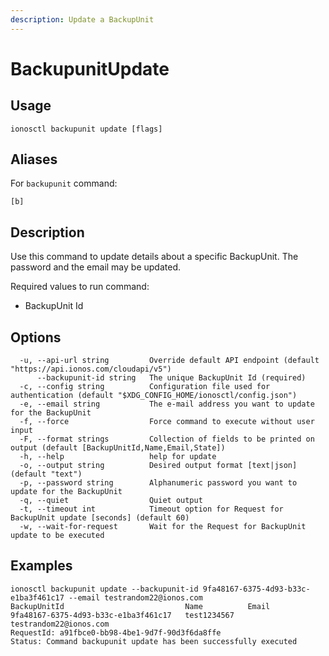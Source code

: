 ```yaml
---
description: Update a BackupUnit
---
```


# BackupunitUpdate

## Usage

```text
ionosctl backupunit update [flags]
```

## Aliases

For `backupunit` command:
```text
[b]
```

## Description

Use this command to update details about a specific BackupUnit. The password and the email may be updated.

Required values to run command:

* BackupUnit Id

## Options

```text
  -u, --api-url string         Override default API endpoint (default "https://api.ionos.com/cloudapi/v5")
      --backupunit-id string   The unique BackupUnit Id (required)
  -c, --config string          Configuration file used for authentication (default "$XDG_CONFIG_HOME/ionosctl/config.json")
  -e, --email string           The e-mail address you want to update for the BackupUnit
  -f, --force                  Force command to execute without user input
  -F, --format strings         Collection of fields to be printed on output (default [BackupUnitId,Name,Email,State])
  -h, --help                   help for update
  -o, --output string          Desired output format [text|json] (default "text")
  -p, --password string        Alphanumeric password you want to update for the BackupUnit
  -q, --quiet                  Quiet output
  -t, --timeout int            Timeout option for Request for BackupUnit update [seconds] (default 60)
  -w, --wait-for-request       Wait for the Request for BackupUnit update to be executed
```

## Examples

```text
ionosctl backupunit update --backupunit-id 9fa48167-6375-4d93-b33c-e1ba3f461c17 --email testrandom22@ionos.com
BackupUnitId                           Name          Email
9fa48167-6375-4d93-b33c-e1ba3f461c17   test1234567   testrandom22@ionos.com
RequestId: a91fbce0-bb98-4be1-9d7f-90d3f6da8ffe
Status: Command backupunit update has been successfully executed
```

